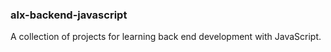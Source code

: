 ### alx-backend-javascript

A collection of projects for learning back end development with JavaScript.

